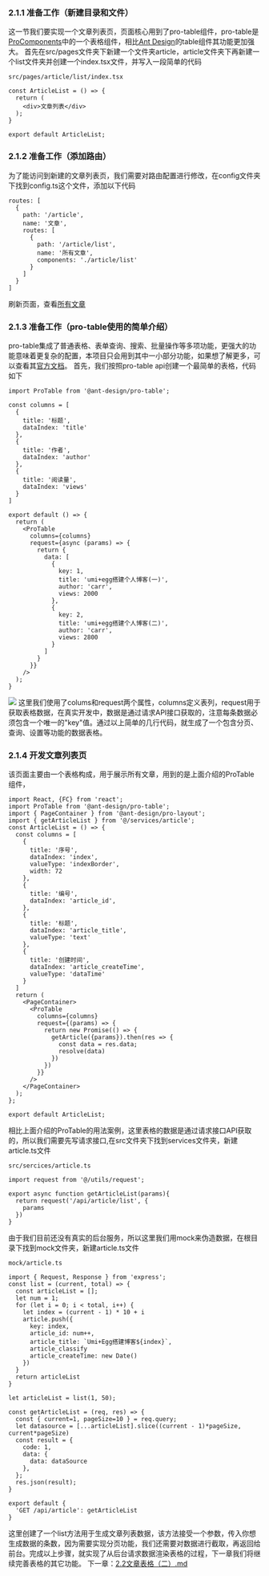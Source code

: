 <!--
 * @Author: your name
 * @Date: 2020-10-13 18:56:58
 * @LastEditTime: 2020-10-15 16:05:31
 * @LastEditors: Please set LastEditors
 * @Description: In User Settings Edit
 * @FilePath: /log-backend/books/2.1文章列表.md
-->
### 2.1.1 准备工作（新建目录和文件）
这一节我们要实现一个文章列表页，页面核心用到了pro-table组件，pro-table是[ProComponents](https://procomponents.ant.design/docs/intro)中的一个表格组件，相比[Ant Design](https://ant.design/index-cn)的table组件其功能更加强大。
首先在src/pages文件夹下新建一个文件夹article，article文件夹下再新建一个list文件夹并创建一个index.tsx文件，并写入一段简单的代码
```
src/pages/article/list/index.tsx

const ArticleList = () => {
  return (
    <div>文章列表</div>
  );
}

export default ArticleList;

```

### 2.1.2 准备工作（添加路由）
为了能访问到新建的文章列表页，我们需要对路由配置进行修改，在config文件夹下找到config.ts这个文件，添加以下代码
```
routes: [
  {
    path: '/article',
    name: '文章',
    routes: [
      {
        path: '/article/list',
        name: '所有文章',
        components: './article/list'
      }
    ]
  }
]
```
刷新页面，查看[所有文章](http://localhost:8000/article/list)

### 2.1.3 准备工作（pro-table使用的简单介绍）
pro-table集成了普通表格、表单查询、搜索、批量操作等多项功能，更强大的功能意味着更复杂的配置，本项目只会用到其中一小部分功能，如果想了解更多，可以查看其[官方文档](https://procomponents.ant.design/components/table)。
首先，我们按照pro-table api创建一个最简单的表格，代码如下
```
import ProTable from '@ant-design/pro-table';

const columns = [
  {
    title: '标题',
    dataIndex: 'title'
  },
  {
    title: '作者',
    dataIndex: 'author'
  },
  {
    title: '阅读量',
    dataIndex: 'views'
  }
]

export default () => {
  return (
    <ProTable 
      columns={columns}
      request={async (params) => {
        return {
          data: [
            {
              key: 1,
              title: 'umi+egg搭建个人博客(一)',
              author: 'carr',
              views: 2000
            },
            {
              key: 2,
              title: 'umi+egg搭建个人博客(二)',
              author: 'carr',
              views: 2800
            }
          ]
        }
      }}
    />
  );
}

```
[<img src="https://images.carrlu.cn/2.1.1.png">](https://images.carrlu.cn/2.1.1.png)
这里我们使用了colums和request两个属性，columns定义表列，request用于获取表格数据，在真实开发中，数据是通过请求API接口获取的，注意每条数据必须包含一个唯一的"key"值。通过以上简单的几行代码，就生成了一个包含分页、查询、设置等功能的数据表格。

### 2.1.4 开发文章列表页
该页面主要由一个表格构成，用于展示所有文章，用到的是上面介绍的ProTable组件，
```
import React, {FC} from 'react';
import ProTable from '@ant-design/pro-table';
import { PageContainer } from '@ant-design/pro-layout';
import { getArticleList } from '@/services/article';
const ArticleList = () => {
  const columns = [
    {
      title: '序号',
      dataIndex: 'index',
      valueType: 'indexBorder',
      width: 72
    },
    {
      title: '编号',
      dataIndex: 'article_id',
    },
    {
      title: '标题',
      dataIndex: 'article_title',
      valueType: 'text'
    },
    {
      title: '创建时间',
      dataIndex: 'article_createTime',
      valueType: 'dataTime'
    }
  ]
  return (
    <PageContainer>
      <ProTable 
        columns={columns}
        request={(params) => {
          return new Promise(() => {
            getArticle({params}).then(res => {
              const data = res.data;
              resolve(data)
            })
          })
        }}
      />
    </PageContainer>
  );
};

export default ArticleList;
```
相比上面介绍的ProTable的用法案例，这里表格的数据是通过请求接口API获取的，所以我们需要先写请求接口,在src文件夹下找到services文件夹，新建article.ts文件
```
src/sercices/article.ts

import request from '@/utils/request';

export async function getArticleList(params){
  return request('/api/article/list', {
    params
  })
}
```
由于我们目前还没有真实的后台服务，所以这里我们用mock来伪造数据，在根目录下找到mock文件夹，新建article.ts文件
```
mock/article.ts

import { Request, Response } from 'express';
const list = (current, total) => {
  const articleList = [];
  let num = 1;
  for (let i = 0; i < total, i++) {
    let index = (current - 1) * 10 + i
    article.push({
      key: index,
      article_id: num++,
      article_title: `Umi+Egg搭建博客${index}`,
      article_classify
      article_createTime: new Date()
    })
  }
  return articleList
}

let articleList = list(1, 50);

const getArticleList = (req, res) => {
  const { current=1, pageSize=10 } = req.query;
  let datasource = [...articleList].slice((current - 1)*pageSize, current*pageSize)
  const result = {
    code: 1,
    data: {
      data: dataSource
    },
  };
  res.json(result);
}

export default {
  'GET /api/article': getArticleList
}
```
这里创建了一个list方法用于生成文章列表数据，该方法接受一个参数，传入你想生成数据的条数，因为需要实现分页功能，我们还需要对数据进行截取，再返回给前台。完成以上步骤，就实现了从后台请求数据渲染表格的过程，下一章我们将继续完善表格的其它功能。
下一章：[2.2文章表格（二）.md]('./books/2.2文章表格（二）.md')
